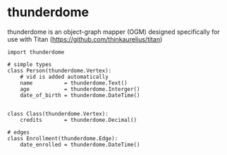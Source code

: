 thunderdome
===========

thunderdome is an object-graph mapper (OGM) designed specifically for use with Titan (https://github.com/thinkaurelius/titan)


```
import thunderdome

# simple types
class Person(thunderdome.Vertex):
    # vid is added automatically
    name          = thunderdome.Text()
    age           = thunderdome.Interger()
    date_of_birth = thunderdome.DateTime()


class Class(thunderdome.Vertex):
    credits       = thunderdome.Decimal()

# edges
class Enrollment(thunderdome.Edge):
    date_enrolled = thunderdome.DateTime()


```
